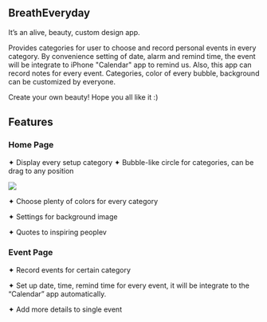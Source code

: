 ## BreathEveryday
It’s an alive, beauty, custom design app.

Provides categories for user to choose and record personal events in every category. By convenience setting of date, alarm and remind time, the event will be integrate to iPhone "Calendar" app to remind us. Also, this app can record notes for every event. Categories, color of every bubble, background can be customized by everyone. 

Create your own beauty! Hope you all like it :)

## Features
### Home Page
✦ Display every setup category 
✦ Bubble-like circle for categories, can be drag to any position


![](http://i.imgur.com/TfoFh1J.gifv)


✦ Choose plenty of colors for every category

✦ Settings for background image

✦ Quotes to inspiring peoplev 


### Event Page
✦ Record events for certain category

✦ Set up date, time, remind time for every event, it will be integrate to the “Calendar” app automatically.

✦ Add more details to single event
